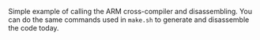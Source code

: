 Simple example of calling the ARM cross-compiler  and disassembling.
You can do the same commands used in `make.sh` to generate and
disassemble the code today.
